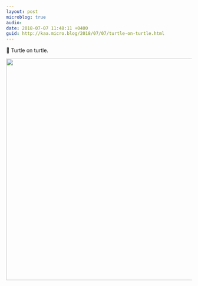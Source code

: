 ```yaml
---
layout: post
microblog: true
audio: 
date: 2018-07-07 11:48:11 +0400
guid: http://kaa.micro.blog/2018/07/07/turtle-on-turtle.html
---
```

🐢 Turtle on turtle.

<img src="http://www.kaa.bz/uploads/2018/62d8aa275a.jpg" width="600" height="600" />

